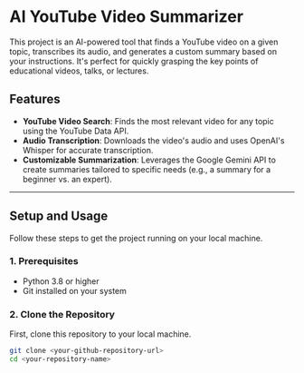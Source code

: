# AI YouTube Video Summarizer

This project is an AI-powered tool that finds a YouTube video on a given topic, transcribes its audio, and generates a custom summary based on your instructions. It's perfect for quickly grasping the key points of educational videos, talks, or lectures.

## Features

- **YouTube Video Search**: Finds the most relevant video for any topic using the YouTube Data API.
- **Audio Transcription**: Downloads the video's audio and uses OpenAI's Whisper for accurate transcription.
- **Customizable Summarization**: Leverages the Google Gemini API to create summaries tailored to specific needs (e.g., a summary for a beginner vs. an expert).

---

## Setup and Usage

Follow these steps to get the project running on your local machine.

### 1. Prerequisites

- Python 3.8 or higher
- Git installed on your system

### 2. Clone the Repository

First, clone this repository to your local machine.

```bash
git clone <your-github-repository-url>
cd <your-repository-name>